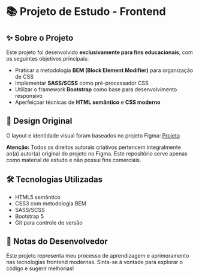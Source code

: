 # 📚 Projeto de Estudo - Frontend

## ✨ Sobre o Projeto

Este projeto foi desenvolvido **exclusivamente para fins educacionais**, com os seguintes objetivos principais:
- Praticar a metodologia **BEM (Block Element Modifier)** para organização de CSS
- Implementar **SASS/SCSS** como pré-processador CSS
- Utilizar o framework **Bootstrap** como base para desenvolvimento responsivo
- Aperfeiçoar técnicas de **HTML semântico** e **CSS moderno**

## 🎨 Design Original

O layout e identidade visual foram baseados no projeto Figma:
[Projeto](https://www.figma.com/design/npKqDdWk6rd1lR0O5xuStO/Site-de-barbearia--Community-?node-id=1-180&t=uumy29Ta4nOKerxu-0)

**Atenção:** Todos os direitos autorais criativos pertencem integralmente ao(a) autor(a) original do projeto no Figma. Este repositório serve apenas como material de estudo e não possui fins comerciais.

## 🛠 Tecnologias Utilizadas

- HTML5 semântico
- CSS3 com metodologia BEM
- SASS/SCSS
- Bootstrap 5
- Git para controle de versão

## 📝 Notas do Desenvolvedor

Este projeto representa meu processo de aprendizagem e aprimoramento nas tecnologias frontend modernas. Sinta-se à vontade para explorar o código e sugerir melhorias!
